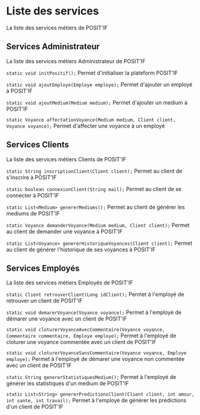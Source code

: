 # Liste des services

La liste des services métiers de POSIT'IF

## Services Administrateur

La liste des services métiers Administrateur de POSIT'IF

```static void initPositif();```
Permet d'initialiser la plateform POSIT'IF

```static void ajoutEmploye(Employe employe);```
Permet d'ajouter un employé à POSIT'IF

```static void ajoutMedium(Medium medium);```
Permet d'ajouter un medium à POSIT'IF

```static Voyance affectationVoyance(Medium medium, Client client, Voyance voyance);```
Permet d'affecter une voyance à un employé

## Services Clients

La liste des services métiers Clients de POSIT'IF

```static String inscriptionClient(Client client);```
Permet au client de s'inscrire à POSIT'IF

```static boolean connexionClient(String mail);```
Permet au client de se connecter à POSIT'IF

```static List<Medium> genererMediums();```
Permet au client de générer les mediums de POSIT'IF

```static Voyance demanderVoyance(Medium medium, Client client);```
Permet au client de demander une voyance à POSIT'IF

```static List<Voyance> genererHistoriqueVoyances(Client client);```
Permet au client de générer l'historique de ses voyances à POSIT'IF

## Services Employés

La liste des services métiers Employés de POSIT'IF

```static Client retrouverClient(Long idClient);```
Permet à l'employé de retrouver un client de POSIT'IF

```static void demarerVoyance(Voyance voyance);```
Permet à l'employé de démarer une voyance avec un client de POSIT'IF

```static void cloturerVoyanceAvecCommentaire(Voyance voyance, Commentaire commentaire, Employe employe);```
Permet à l'employé de cloturer une voyance commentée avec un client de POSIT'IF

```static void cloturerVoyanceSansCommentaire(Voyance voyance, Employe employe);```
Permet à l'employé de démarer une voyance non commentée avec un client de POSIT'IF

```static String genererStatistiquesMedium();```
Permet à l'employé de générer les statistiques d'un medium de POSIT'IF

```static List<String> genererPredictionsClient(Client client, int amour, int sante, int travail);```
Permet à l'employé de générer les prédictions d'un client de POSIT'IF